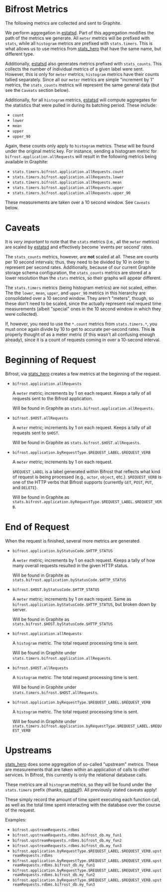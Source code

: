Bifrost Metrics
================

The following metrics are collected and sent to Graphite.

We perform aggregation in [estatsd][].  Part of this aggregation
modifies the path of the metrics we generate.  All `meter` metrics
will be prefixed with `stats`, while all `histogram` metrics are
prefixed with `stats.timers`.  This is what allows us to use metrics
from [stats_hero][] that have the same name, but different type.

Additionally, [estatsd][] also generates metrics prefixed with
`stats_counts`.  This collects the number of individual metrics of a
given label were sent.  However, this is only for `meter` metrics;
`histogram` metrics have their counts tallied separately.  Since all
our `meter` metrics are simple "increment by 1" metrics, the
`stats_counts` metrics will represent the same general data (but see
the `Caveats` section below).

Additionally, for all `histogram` metrics, [estatsd][] will compute
aggregates for the statistics that were pulled in during its batching
period.  These include:

- `count`
- `lower`
- `mean`
- `upper`
- `upper_90`

Again, these counts only apply to `histogram` metrics.  These will be
found under the original metric key.  For instance, sending a
histogram metric for `bifrost.application.allRequests` will result in
the following metrics being available in Graphite:

- `stats.timers.bifrost.application.allRequests.count`
- `stats.timers.bifrost.application.allRequests.lower`
- `stats.timers.bifrost.application.allRequests.mean`
- `stats.timers.bifrost.application.allRequests.upper`
- `stats.timers.bifrost.application.allRequests.upper_90`

These measurements are taken over a 10 second window.  See `Caveats` below.

# Caveats

It is _very important_ to note that the `stats` metrics (i.e., all the
`meter` metrics) are scaled by [estatsd][] and effectively become
'events per second' rates.

The `stats_counts` metrics, however, are **not** scaled at all.  These
are counts per 10 second intervals; thus, they need to be
divided by 10 in order to represent per second rates.  Additionally,
because of our current Graphite storage schema configuration, the
`stats_counts` metrics are stored at a lower resolution than the
`stats` metrics, so their graphs will appear different.

The `stats.timers` metrics (being histogram metrics) are not scaled,
either.  The the `lower`, `mean`, `upper`,
and `upper_90` metrics in this hierarchy are
consolidated over a 10 second window.  They aren't "meters", though,
so these don't need to be scaled, since the actually represent real
request time measurements (albeit "special" ones in the 10 second window
in which they were collected).

If, however, you need to use the `*.count` metrics from
`stats.timers.*`, you must once again divide by 10 to get to accurate
per-second rates.  This **is** properly thought of as a meter metric
(if this wasn't all confusing enough already), since it is a count of
requests coming in over a 10-second interval.

# Beginning of Request

Bifrost, via [stats_hero][] creates a few metrics at the beginning of
the request.

* `bifrost.application.allRequests`

  A `meter` metric; increments by 1 on each request.  Keeps a tally of
  all requests sent to the Bifrost application.

  Will be found in Graphite as `stats.bifrost.application.allRequests`.

* `bifrost.$HOST.allRequests`

  A `meter` metric; increments by 1 on each request. Keeps a tally of
  all requests sent to `$HOST`.

  Will be found in Graphite as `stats.bifrost.$HOST.allRequests`.

* `bifrost.application.byRequestType.$REQUEST_LABEL.$REQUEST_VERB`

  A `meter` metric; increments by 1 on each request.

  `$REQUEST_LABEL` is a label generated within Bifrost that reflects
  what kind of request is being processed (e.g., `actor`, `object`,
  etc.).  `$REQUEST_VERB` is one of the HTTP verbs that Bifrost
  supports (currently `GET`, `POST`, `PUT`, and `DELETE`).

  Will be found in Graphite as `stats.bifrost.application.byRequestType.$REQUEST_LABEL.$REQUEST_VERB`.

# End of Request

When the request is finished, several more metrics are generated.

* `bifrost.application.byStatusCode.$HTTP_STATUS`

  A `meter` metric; increments by 1 on each request.  Keeps a tally of
  how many overall requests resulted in the given HTTP status.

  Will be found in Graphite as `stats.bifrost.application.byStatusCode.$HTTP_STATUS`

* `bifrost.$HOST.byStatusCode.$HTTP_STATUS`

  A `meter` metric; increments by 1 on each request.  Same as
  `bifrost.application.byStatusCode.$HTTP_STATUS`, but broken down by
  server.

  Will be found in Graphite as `stats.bifrost.$HOST.byStatusCode.$HTTP_STATUS`

* `bifrost.application.allRequests`

  A `histogram` metric.  The total request processing time is sent.

  Will be found in Graphite under `stats.timers.bifrost.application.allRequests`.

* `bifrost.$HOST.allRequests`

  A `histogram` metric.  The total request processing time is sent.

  Will be found in Graphite under `stats.timers.bifrost.$HOST.allRequests`.

* `bifrost.application.byRequestType.$REQUEST_LABEL.$REQUEST_VERB`

  A `histogram` metric.  The total request processing time is sent.

  Will be found in Graphite under `stats.timers.bifrost.application.byRequestType.$REQUEST_LABEL.$REQUEST_VERB`

# Upstreams

  [stats_hero][] does some aggregation of so-called "upstream"
  metrics.  These are measurements that are taken within an
  application of calls to other services.  In Bifrost, this currently
  is only the relational database calls.

  These metrics are all `histogram` metrics, so they will be found
  under the `stats.timers` prefix (thanks, [estatsd][]!).  All
  previously stated caveats apply!

  These simply record the amount of time spent executing each function
  call, as well as the total time spent interacting with the database
  over the course of the request.

  Examples:

  - `bifrost.upstreamRequests.rdbms`
  - `bifrost.upstreamRequests.rdbms.bifrost_db.my_fun1`
  - `bifrost.upstreamRequests.rdbms.bifrost_db.my_fun2`
  - `bifrost.upstreamRequests.rdbms.bifrost_db.my_fun3`
  - `bifrost.application.byRequestType.$REQUEST_LABEL.$REQUEST_VERB.upstreamRequests.rdbms`
  - `bifrost.application.byRequestType.$REQUEST_LABEL.$REQUEST_VERB.upstreamRequests.rdbms.bifrost_db.my_fun1`
  - `bifrost.application.byRequestType.$REQUEST_LABEL.$REQUEST_VERB.upstreamRequests.rdbms.bifrost_db.my_fun2`
  - `bifrost.application.byRequestType.$REQUEST_LABEL.$REQUEST_VERB.upstreamRequests.rdbms.bifrost_db.my_fun3`

[estatsd]:https://github.com/chef/estatsd
[stats_hero]:https://github.com/chef/stats_hero
